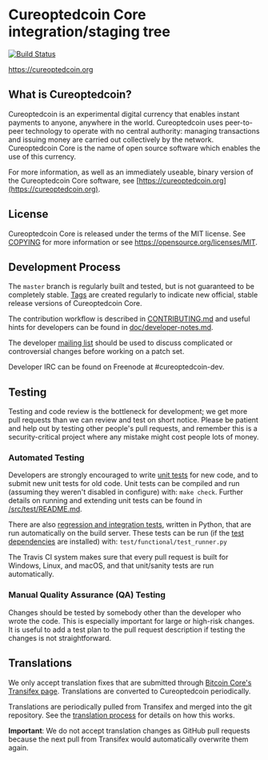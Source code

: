 Cureoptedcoin Core integration/staging tree
=====================================

[![Build Status](https://travis-ci.org/minblock/cureoptedcoin.svg?branch=master)](https://travis-ci.org/minblock/cureoptedcoin)

https://cureoptedcoin.org

What is Cureoptedcoin?
----------------

Cureoptedcoin is an experimental digital currency that enables instant payments to
anyone, anywhere in the world. Cureoptedcoin uses peer-to-peer technology to operate
with no central authority: managing transactions and issuing money are carried
out collectively by the network. Cureoptedcoin Core is the name of open source
software which enables the use of this currency.

For more information, as well as an immediately useable, binary version of
the Cureoptedcoin Core software, see [https://cureoptedcoin.org](https://cureoptedcoin.org).

License
-------

Cureoptedcoin Core is released under the terms of the MIT license. See [COPYING](COPYING) for more
information or see https://opensource.org/licenses/MIT.

Development Process
-------------------

The `master` branch is regularly built and tested, but is not guaranteed to be
completely stable. [Tags](https://github.com/minblock/cureoptedcoin/tags) are created
regularly to indicate new official, stable release versions of Cureoptedcoin Core.

The contribution workflow is described in [CONTRIBUTING.md](CONTRIBUTING.md)
and useful hints for developers can be found in [doc/developer-notes.md](doc/developer-notes.md).

The developer [mailing list](https://groups.google.com/forum/#!forum/cureoptedcoin-dev)
should be used to discuss complicated or controversial changes before working
on a patch set.

Developer IRC can be found on Freenode at #cureoptedcoin-dev.

Testing
-------

Testing and code review is the bottleneck for development; we get more pull
requests than we can review and test on short notice. Please be patient and help out by testing
other people's pull requests, and remember this is a security-critical project where any mistake might cost people
lots of money.

### Automated Testing

Developers are strongly encouraged to write [unit tests](src/test/README.md) for new code, and to
submit new unit tests for old code. Unit tests can be compiled and run
(assuming they weren't disabled in configure) with: `make check`. Further details on running
and extending unit tests can be found in [/src/test/README.md](/src/test/README.md).

There are also [regression and integration tests](/test), written
in Python, that are run automatically on the build server.
These tests can be run (if the [test dependencies](/test) are installed) with: `test/functional/test_runner.py`

The Travis CI system makes sure that every pull request is built for Windows, Linux, and macOS, and that unit/sanity tests are run automatically.

### Manual Quality Assurance (QA) Testing

Changes should be tested by somebody other than the developer who wrote the
code. This is especially important for large or high-risk changes. It is useful
to add a test plan to the pull request description if testing the changes is
not straightforward.

Translations
------------

We only accept translation fixes that are submitted through [Bitcoin Core's Transifex page](https://www.transifex.com/projects/p/bitcoin/).
Translations are converted to Cureoptedcoin periodically.

Translations are periodically pulled from Transifex and merged into the git repository. See the
[translation process](doc/translation_process.md) for details on how this works.

**Important**: We do not accept translation changes as GitHub pull requests because the next
pull from Transifex would automatically overwrite them again.

